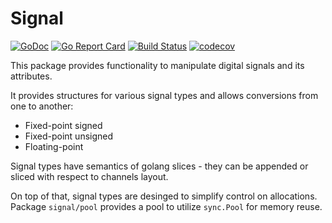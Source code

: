 # Signal

[![GoDoc](https://godoc.org/pipelined.dev/signal?status.svg)](https://godoc.org/pipelined.dev/signal)
[![Go Report Card](https://goreportcard.com/badge/pipelined.dev/signal)](https://goreportcard.com/report/pipelined.dev/signal)
[![Build Status](https://travis-ci.org/pipelined/signal.svg?branch=master)](https://travis-ci.org/pipelined/signal)
[![codecov](https://codecov.io/gh/pipelined/signal/branch/master/graph/badge.svg)](https://codecov.io/gh/pipelined/signal)

This package provides functionality to manipulate digital signals and its
attributes.

It provides structures for various signal types and allows
conversions from one to another:

* Fixed-point signed
* Fixed-point unsigned
* Floating-point

Signal types have semantics of golang slices - they can be appended or
sliced with respect to channels layout.

On top of that, signal types are desinged to simplify control on
allocations. Package `signal/pool` provides a pool to utilize `sync.Pool`
for memory reuse.
